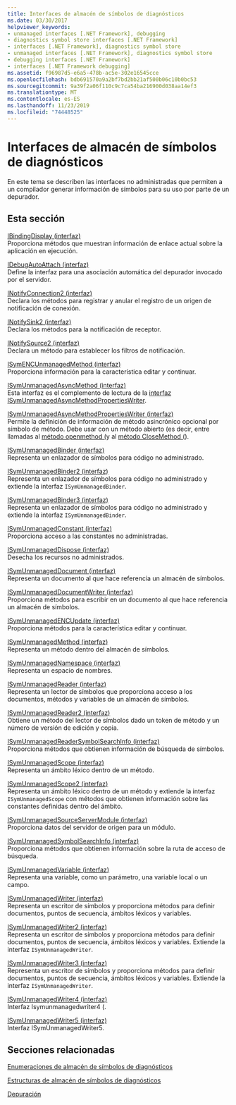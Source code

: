 ```yaml
---
title: Interfaces de almacén de símbolos de diagnósticos
ms.date: 03/30/2017
helpviewer_keywords:
- unmanaged interfaces [.NET Framework], debugging
- diagnostics symbol store interfaces [.NET Framework]
- interfaces [.NET Framework], diagnostics symbol store
- unmanaged interfaces [.NET Framework], diagnostics symbol store
- debugging interfaces [.NET Framework]
- interfaces [.NET Framework debugging]
ms.assetid: f96987d5-e6a5-478b-ac5e-302e16545cce
ms.openlocfilehash: bdb691570a9a2bf7bd2bb21af500b06c10b0bc53
ms.sourcegitcommit: 9a39f2a06f110c9c7ca54ba216900d038aa14ef3
ms.translationtype: MT
ms.contentlocale: es-ES
ms.lasthandoff: 11/23/2019
ms.locfileid: "74448525"
---
```

# <a name="diagnostics-symbol-store-interfaces"></a>Interfaces de almacén de símbolos de diagnósticos
En este tema se describen las interfaces no administradas que permiten a un compilador generar información de símbolos para su uso por parte de un depurador.  
  
## <a name="in-this-section"></a>Esta sección  
 [IBindingDisplay (interfaz)](../../../../docs/framework/unmanaged-api/diagnostics/ibindingdisplay-interface.md)  
 Proporciona métodos que muestran información de enlace actual sobre la aplicación en ejecución.  
  
 [IDebugAutoAttach (interfaz)](../../../../docs/framework/unmanaged-api/diagnostics/idebugautoattach-interface.md)  
 Define la interfaz para una asociación automática del depurador invocado por el servidor.  
  
 [INotifyConnection2 (interfaz)](../../../../docs/framework/unmanaged-api/diagnostics/inotifyconnection2-interface.md)  
 Declara los métodos para registrar y anular el registro de un origen de notificación de conexión.  
  
 [INotifySink2 (interfaz)](../../../../docs/framework/unmanaged-api/diagnostics/inotifysink2-interface.md)  
 Declara los métodos para la notificación de receptor.  
  
 [INotifySource2 (interfaz)](../../../../docs/framework/unmanaged-api/diagnostics/inotifysource2-interface.md)  
 Declara un método para establecer los filtros de notificación.  
  
 [ISymENCUnmanagedMethod (interfaz)](../../../../docs/framework/unmanaged-api/diagnostics/isymencunmanagedmethod-interface.md)  
 Proporciona información para la característica editar y continuar.  
  
 [ISymUnmanagedAsyncMethod (interfaz)](../../../../docs/framework/unmanaged-api/diagnostics/isymunmanagedasyncmethod-interface.md)  
 Esta interfaz es el complemento de lectura de la [interfaz ISymUnmanagedAsyncMethodPropertiesWriter](../../../../docs/framework/unmanaged-api/diagnostics/isymunmanagedasyncmethodpropertieswriter-interface.md).  
  
 [ISymUnmanagedAsyncMethodPropertiesWriter (interfaz)](../../../../docs/framework/unmanaged-api/diagnostics/isymunmanagedasyncmethodpropertieswriter-interface.md)  
 Permite la definición de información de método asincrónico opcional por símbolo de método. Debe usar con un método abierto (es decir, entre llamadas al [método openmethod (](../../../../docs/framework/unmanaged-api/diagnostics/isymunmanagedwriter-openmethod-method.md)y al [método CloseMethod (](../../../../docs/framework/unmanaged-api/diagnostics/isymunmanagedwriter-closemethod-method.md)).  
  
 [ISymUnmanagedBinder (interfaz)](../../../../docs/framework/unmanaged-api/diagnostics/isymunmanagedbinder-interface.md)  
 Representa un enlazador de símbolos para código no administrado.  
  
 [ISymUnmanagedBinder2 (interfaz)](../../../../docs/framework/unmanaged-api/diagnostics/isymunmanagedbinder2-interface.md)  
 Representa un enlazador de símbolos para código no administrado y extiende la interfaz `ISymUnmanagedBinder`.  
  
 [ISymUnmanagedBinder3 (interfaz)](../../../../docs/framework/unmanaged-api/diagnostics/isymunmanagedbinder3-interface.md)  
 Representa un enlazador de símbolos para código no administrado y extiende la interfaz `ISymUnmanagedBinder`.  
  
 [ISymUnmanagedConstant (interfaz)](../../../../docs/framework/unmanaged-api/diagnostics/isymunmanagedconstant-interface.md)  
 Proporciona acceso a las constantes no administradas.  
  
 [ISymUnmanagedDispose (interfaz)](../../../../docs/framework/unmanaged-api/diagnostics/isymunmanageddispose-interface.md)  
 Desecha los recursos no administrados.  
  
 [ISymUnmanagedDocument (interfaz)](../../../../docs/framework/unmanaged-api/diagnostics/isymunmanageddocument-interface.md)  
 Representa un documento al que hace referencia un almacén de símbolos.  
  
 [ISymUnmanagedDocumentWriter (interfaz)](../../../../docs/framework/unmanaged-api/diagnostics/isymunmanageddocumentwriter-interface.md)  
 Proporciona métodos para escribir en un documento al que hace referencia un almacén de símbolos.  
  
 [ISymUnmanagedENCUpdate (interfaz)](../../../../docs/framework/unmanaged-api/diagnostics/isymunmanagedencupdate-interface.md)  
 Proporciona métodos para la característica editar y continuar.  
  
 [ISymUnmanagedMethod (interfaz)](../../../../docs/framework/unmanaged-api/diagnostics/isymunmanagedmethod-interface.md)  
 Representa un método dentro del almacén de símbolos.  
  
 [ISymUnmanagedNamespace (interfaz)](../../../../docs/framework/unmanaged-api/diagnostics/isymunmanagednamespace-interface.md)  
 Representa un espacio de nombres.  
  
 [ISymUnmanagedReader (interfaz)](../../../../docs/framework/unmanaged-api/diagnostics/isymunmanagedreader-interface.md)  
 Representa un lector de símbolos que proporciona acceso a los documentos, métodos y variables de un almacén de símbolos.  
  
 [ISymUnmanagedReader2 (interfaz)](../../../../docs/framework/unmanaged-api/diagnostics/isymunmanagedreader2-interface.md)  
 Obtiene un método del lector de símbolos dado un token de método y un número de versión de edición y copia.  
  
 [ISymUnmanagedReaderSymbolSearchInfo (interfaz)](../../../../docs/framework/unmanaged-api/diagnostics/isymunmanagedreadersymbolsearchinfo-interface.md)  
 Proporciona métodos que obtienen información de búsqueda de símbolos.  
  
 [ISymUnmanagedScope (interfaz)](../../../../docs/framework/unmanaged-api/diagnostics/isymunmanagedscope-interface.md)  
 Representa un ámbito léxico dentro de un método.  
  
 [ISymUnmanagedScope2 (interfaz)](../../../../docs/framework/unmanaged-api/diagnostics/isymunmanagedscope2-interface.md)  
 Representa un ámbito léxico dentro de un método y extiende la interfaz `ISymUnmanagedScope` con métodos que obtienen información sobre las constantes definidas dentro del ámbito.  
  
 [ISymUnmanagedSourceServerModule (interfaz)](../../../../docs/framework/unmanaged-api/diagnostics/isymunmanagedsourceservermodule-interface.md)  
 Proporciona datos del servidor de origen para un módulo.  
  
 [ISymUnmanagedSymbolSearchInfo (interfaz)](../../../../docs/framework/unmanaged-api/diagnostics/isymunmanagedsymbolsearchinfo-interface.md)  
 Proporciona métodos que obtienen información sobre la ruta de acceso de búsqueda.  
  
 [ISymUnmanagedVariable (interfaz)](../../../../docs/framework/unmanaged-api/diagnostics/isymunmanagedvariable-interface.md)  
 Representa una variable, como un parámetro, una variable local o un campo.  
  
 [ISymUnmanagedWriter (interfaz)](../../../../docs/framework/unmanaged-api/diagnostics/isymunmanagedwriter-interface.md)  
 Representa un escritor de símbolos y proporciona métodos para definir documentos, puntos de secuencia, ámbitos léxicos y variables.  
  
 [ISymUnmanagedWriter2 (interfaz)](../../../../docs/framework/unmanaged-api/diagnostics/isymunmanagedwriter2-interface.md)  
 Representa un escritor de símbolos y proporciona métodos para definir documentos, puntos de secuencia, ámbitos léxicos y variables. Extiende la interfaz `ISymUnmanagedWriter`.  
  
 [ISymUnmanagedWriter3 (interfaz)](../../../../docs/framework/unmanaged-api/diagnostics/isymunmanagedwriter3-interface.md)  
 Representa un escritor de símbolos y proporciona métodos para definir documentos, puntos de secuencia, ámbitos léxicos y variables. Extiende la interfaz `ISymUnmanagedWriter`.  
  
 [ISymUnmanagedWriter4 (interfaz)](../../../../docs/framework/unmanaged-api/diagnostics/isymunmanagedwriter4-interface.md)  
 Interfaz Isymunmanagedwriter4 (.  
  
 [ISymUnmanagedWriter5 (interfaz)](../../../../docs/framework/unmanaged-api/diagnostics/isymunmanagedwriter5-interface.md)  
 Interfaz ISymUnmanagedWriter5.  
  
## <a name="related-sections"></a>Secciones relacionadas  
 [Enumeraciones de almacén de símbolos de diagnósticos](../../../../docs/framework/unmanaged-api/diagnostics/diagnostics-symbol-store-enumerations.md)  
  
 [Estructuras de almacén de símbolos de diagnósticos](../../../../docs/framework/unmanaged-api/diagnostics/diagnostics-symbol-store-structures.md)  
  
 [Depuración](../../../../docs/framework/unmanaged-api/debugging/index.md)
